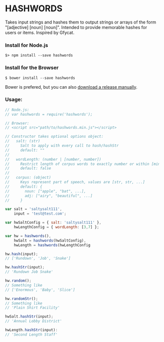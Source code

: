 # HASHWORDS

Takes input strings and hashes them to output strings or arrays of the form "[adjective]
[noun] [noun]". Intended to provide memorable hashes for users or items. Inspired by Gfycat.

### Install for Node.js
    $> npm install --save hashwords

### Install for the Browser
    $ bower install --save hashwords

Bower is prefered, but you can also [download a release manually](https://github.com/jjt/hashwords/releases).

### Usage:
```js
// Node.js:
// var hashwords = require('hashwords');

// Browser:
// <script src="path/to/hashwords.min.js"></script>

// Constructor takes optional options object:
//   salt: (str)
//     Salt to apply with every call to hash/hashStr
//     default: ""
//
//   wordLength: (number | [number, number])
//     Restrict length of corpus words to exactly number or within [min, max]
//     default: false
//
//   corpus: (object)
//     Keys represent part of speech, values are [str, str, ...]
//     default: {
//       noun: ["apple", "bat", ...],
//       adj: ["airy", "beautiful", ...]
//     }

var salt = 'saltysalt111',
    input = 'test@test.com';

var hwSaltConfig = { salt: 'saltysalt111' },
    hwLengthConfig = { wordLength: [3,7] };

var hw = hashwords(),
    hwSalt = hashwords(hwSaltConfig),
    hwLength = hashwords(hwLengthConfig

hw.hash(input);
// ['Rundown', 'Job', 'Snake']

hw.hashStr(input);
// 'Rundown Job Snake'

hw.random();
// Something like
// ['Enormous', 'Baby', 'Slice']

hw.randomStr();
// Something like
// 'Plain Shirt Facility'

hwSalt.hashStr(input);
// 'Annual Lobby District'

hwLength.hashStr(input):
// 'Second Length Staff'
```
